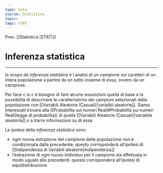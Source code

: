 ```yaml
---
type: nota
course: Statistica
topic: 
tags: STAT
---
```


Prev: [[Statistica (STAT)]]

# Inferenza statistica
---
lo scopo de _inferenza statistica_  è l analisi di un campione sui caratteri di un intera popolazione a partire da un sotto insieme di essa, ovvero da un campione. 

Per face c io c è bisogno di fare alcune _assunzioni_ quella di base e la possibilità di  descrivere  le caratteristiche dei  campioni selezionati dalla popolazione con [[Variabili Aleatorie (Casuali)|variaibli aleatorie]].  Siamo interessati trovare alla [[Probabilita sui numeri Reali#Probabilità sui numeri Reali|legge di probabilita]] di quella [[Variabili Aleatorie (Casuali)|variaible aleatoria]] o a trarre informazioni su di essa


Le ipotesi della _inferenza statistica_ sono 
- ogni nuova estrazione del campione della popolazione non è condizionata dalla precedente; questo corrisponderà all’ipotesi di [[Indipendenza di Variabili aleatorie|indipendenza]] 
-  l’estrazione di ogni nuovo individuo per il campione sia effettuata in modo uguale alle precedenti: questo corrisponderà all’ipotesi di equidistribuzione.

